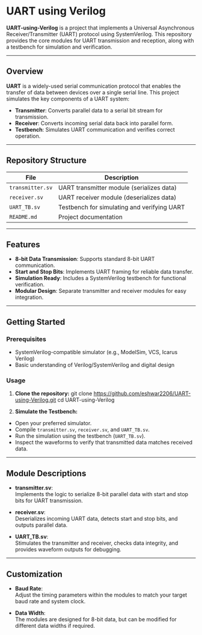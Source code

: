 # UART using Verilog

**UART-using-Verilog** is a project that implements a Universal Asynchronous Receiver/Transmitter (UART) protocol using SystemVerilog. This repository provides the core modules for UART transmission and reception, along with a testbench for simulation and verification.

---

## Overview

**UART** is a widely-used serial communication protocol that enables the transfer of data between devices over a single serial line. This project simulates the key components of a UART system:

- **Transmitter**: Converts parallel data to a serial bit stream for transmission.
- **Receiver**: Converts incoming serial data back into parallel form.
- **Testbench**: Simulates UART communication and verifies correct operation.

---

## Repository Structure

| File             | Description                                      |
|------------------|--------------------------------------------------|
| `transmitter.sv` | UART transmitter module (serializes data)         |
| `receiver.sv`    | UART receiver module (deserializes data)          |
| `UART_TB.sv`     | Testbench for simulating and verifying UART       |
| `README.md`      | Project documentation                             |

---

## Features

- **8-bit Data Transmission**: Supports standard 8-bit UART communication.
- **Start and Stop Bits**: Implements UART framing for reliable data transfer.
- **Simulation Ready**: Includes a SystemVerilog testbench for functional verification.
- **Modular Design**: Separate transmitter and receiver modules for easy integration.

---

## Getting Started

### Prerequisites

- SystemVerilog-compatible simulator (e.g., ModelSim, VCS, Icarus Verilog)
- Basic understanding of Verilog/SystemVerilog and digital design

### Usage

1. **Clone the repository:**
   git clone https://github.com/eshwar2206/UART-using-Verilog.git
cd UART-using-Verilog

2. **Simulate the Testbench:**
- Open your preferred simulator.
- Compile `transmitter.sv`, `receiver.sv`, and `UART_TB.sv`.
- Run the simulation using the testbench (`UART_TB.sv`).
- Inspect the waveforms to verify that transmitted data matches received data.

---

## Module Descriptions

- **transmitter.sv**:  
Implements the logic to serialize 8-bit parallel data with start and stop bits for UART transmission.

- **receiver.sv**:  
Deserializes incoming UART data, detects start and stop bits, and outputs parallel data.

- **UART_TB.sv**:  
Stimulates the transmitter and receiver, checks data integrity, and provides waveform outputs for debugging.

---

## Customization

- **Baud Rate**:  
Adjust the timing parameters within the modules to match your target baud rate and system clock.

- **Data Width**:  
The modules are designed for 8-bit data, but can be modified for different data widths if required.




